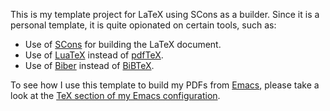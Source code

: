 This is my template project for LaTeX using SCons as a builder. Since
it is a personal template, it is quite opionated on certain tools,
such as:

* Use of [SCons][scons] for building the LaTeX document.
* Use of [LuaTeX][luatex] instead of [pdfTeX][pdftex].
* Use of [Biber][biber] instead of [BiBTeX][bibtex].

[scons]: http://scons.org/
[luatex]: http://www.luatex.org/
[pdftex]: http://www.tug.org/applications/pdftex/
[biber]: http://biblatex-biber.sourceforge.net/
[bibtex]: http://www.ctan.org/pkg/bibtex

To see how I use this template to build my PDFs from [Emacs][emacs], please take a look at the [TeX section of my Emacs configuration][sean-tex-emacs].

[emacs]: http://www.gnu.org/software/emacs/
[sean-tex-emacs]: https://github.com/seanfisk/emacs/blob/sean/personal/personal-tex.el

